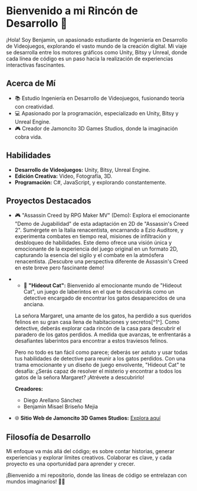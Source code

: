 # Bienvenido a mi Rincón de Desarrollo 🚀

¡Hola! Soy Benjamin, un apasionado estudiante de Ingeniería en Desarrollo de Videojuegos, explorando el vasto mundo de la creación digital. Mi viaje se desarrolla entre los motores gráficos como Unity, Bitsy y Unreal, donde cada línea de código es un paso hacia la realización de experiencias interactivas fascinantes.

## Acerca de Mí
- 📚 Estudio Ingeniería en Desarrollo de Videojuegos, fusionando teoría con creatividad.
- 💻 Apasionado por la programación, especializado en Unity, Bitsy y Unreal Engine.
- 🎮 Creador de Jamoncito 3D Games Studios, donde la imaginación cobra vida.

## Habilidades
- **Desarrollo de Videojuegos:** Unity, Bitsy, Unreal Engine.
- **Edición Creativa:** Video, Fotografía, 3D.
- **Programación:** C#, JavaScript, y explorando constantemente.

## Proyectos Destacados
- 🎮 "Assassin Creed by RPG Maker MV" (Demo): Explora el emocionante "Demo de Jugabilidad" de esta adaptación en 2D de "Assassin's Creed 2". Sumérgete en la Italia renacentista, encarnando a Ezio Auditore, y experimenta combates en tiempo real, misiones de infiltración y desbloqueo de habilidades. Este demo ofrece una visión única y emocionante de la experiencia del juego original en un formato 2D, capturando la esencia del sigilo y el combate en la atmósfera renacentista. ¡Descubre una perspectiva diferente de Assassin's Creed en este breve pero fascinante demo!
- - 🎨 **"Hideout Cat":** Bienvenido al emocionante mundo de "Hideout Cat", un juego de laberintos en el que te descubrirás como un detective encargado de encontrar los gatos desaparecidos de una anciana.

  La señora Margaret, una amante de los gatos, ha perdido a sus queridos felinos en su gran casa llena de habitaciones y secretos[^1^]. Como detective, deberás explorar cada rincón de la casa para descubrir el paradero de los gatos perdidos. A medida que avanzas, te enfrentarás a desafiantes laberintos para encontrar a estos traviesos felinos.

  Pero no todo es tan fácil como parece; deberás ser astuto y usar todas tus habilidades de detective para reunir a los gatos perdidos. Con una trama emocionante y un diseño de juego envolvente, "Hideout Cat" te desafía: ¿Serás capaz de resolver el misterio y encontrar a todos los gatos de la señora Margaret? ¡Atrévete a descubrirlo!

  **Creadores:**
  - Diego Arellano Sánchez
  - Benjamin Misael Briseño Mejia

- 🌐 **Sitio Web de Jamoncito 3D Games Studios:** [Explora aquí](https://ben10briseno9.wixsite.com/jamoncito-3d-games-s)

## Filosofía de Desarrollo
Mi enfoque va más allá del código; es sobre contar historias, generar experiencias y explorar límites creativos. Colaborar es clave, y cada proyecto es una oportunidad para aprender y crecer.

¡Bienvenido a mi repositorio, donde las líneas de código se entrelazan con mundos imaginarios! 🌌✨
